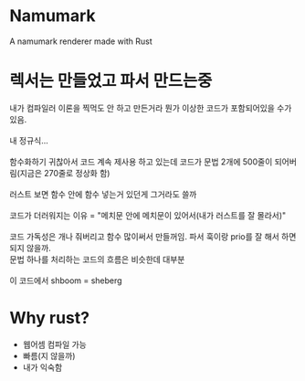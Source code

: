 # Namumark
A namumark renderer made with Rust

# 렉서는 만들었고 파서 만드는중
내가 컴파일러 이론을 찍먹도 안 하고 만든거라 뭔가 이상한 코드가 포함되어있을 수가 있음.
<br /><br />
내 정규식...
<br /><br />
함수화하기 귀찮아서 코드 계속 제사용 하고 있는데 코드가 문법 2개에 500줄이 되어버림(지금은 270줄로 정상화 함)
<br /><br />
러스트 보면 함수 안에 함수 넣는거 있던게 그거라도 쓸까
<br /><br />
코드가 더러워지는 이유 = "메치문 안에 메치문이 있어서(내가 러스트를 잘 몰라서)"
<br /><br />
코드 가독성은 개나 줘버리고 함수 많이써서 만들꺼임. 파서 훅이랑 prio를 잘 해서 하면 되지 않을까.<br />
문법 하나를 처리하는 코드의 흐름은 비슷한데 대부분
<br /><br />
이 코드에서 shboom = sheberg
# Why rust?
- 웹어셈 컴파일 가능
- 빠름(지 않을까)
- 내가 익숙함